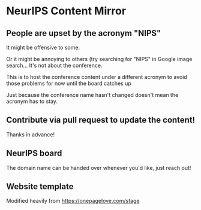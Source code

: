 # NeurIPS Content Mirror

## People are upset by the acronym "NIPS"

It might be offensive to some.

Or it might be annoying to others (try searching for "NIPS" in Google image search... It's not about the conference.

This is to host the conference content under a different acronym to avoid those problems for now until the board catches up

Just because the conference name hasn't changed doesn't mean the acronym has to stay.


## Contribute via pull request to update the content!

Thanks in advance!

## NeurIPS board

The domain name can be handed over whenever you'd like, just reach out!

## Website template

Modified heavily from https://onepagelove.com/stage
